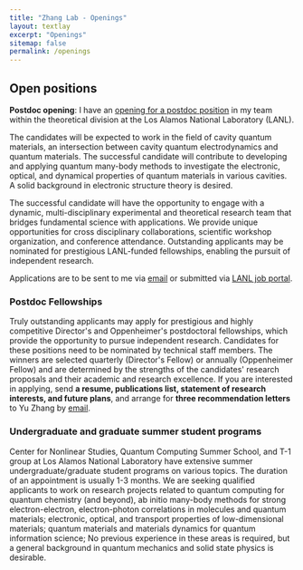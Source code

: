 ```yaml
---
title: "Zhang Lab - Openings"
layout: textlay
excerpt: "Openings"
sitemap: false
permalink: /openings
---
```


## Open positions

**Postdoc opening**: I have an <a href="https://lanl.jobs/Search/JobDetails/cavity-quantum-materials-postdoc-research-associate/9e1cc362-2fe0-4550-be48-516ad5a8efda">opening for a postdoc position</a> in my team within the theoretical division at the Los Alamos National Laboratory (LANL).

The candidates will be expected to work in the field of cavity quantum materials, an intersection between cavity quantum electrodynamics and quantum materials.
The successful candidate will contribute to developing and applying quantum many-body methods to investigate the electronic, optical, and dynamical properties of quantum materials in various cavities.
A solid background in electronic structure theory is desired.

The successful candidate will have the opportunity to engage with a dynamic, multi-disciplinary experimental and theoretical research team that bridges fundamental science with applications. We provide unique opportunities for cross disciplinary collaborations, scientific workshop organization, and conference attendance. Outstanding applicants may be nominated for prestigious LANL-funded fellowships, enabling the pursuit of independent research.


Applications are to be sent to me via [email](mailto:zhy@lanl.gov) or submitted via <a href="https://lanl.jobs/Search/JobDetails/cavity-quantum-materials-postdoc-research-associate/9e1cc362-2fe0-4550-be48-516ad5a8efda">LANL job portal</a>.

<!--
State briefly why you are interested and attach a CV, including information about education, research, and publications.
-->

<!--
**I currently do not have regular postdoctoral openings. However, exceptional candidates may have opportunities to apply for prestigious Director's or Distinguished Postdoctoral Fellowships. Interested individuals are encouraged to contact [Yu Zhang](mailto:zhy@lanl.gov) directly for sponsorship.**
-->

### Postdoc Fellowships

Truly outstanding applicants may apply for prestigious and highly competitive Director's and Oppenheimer's postdoctoral fellowships, which provide the opportunity to pursue independent research. Candidates for these positions need to be nominated by technical staff members. The winners are selected quarterly (Director's Fellow) or annually (Oppenheimer Fellow) and are determined by the strengths of the candidates' research proposals and their academic and research excellence. If you are interested in applying, send <b>a resume, publications list, statement of research interests, and future plans</b>, and arrange for <b>three recommendation letters</b> to Yu Zhang by [email](mailto:zhy@lanl.gov).

### Undergraduate and graduate summer student programs

Center for Nonlinear Studies, Quantum Computing Summer School, and T-1 group at Los Alamos National Laboratory have extensive summer undergraduate/graduate student programs on various topics. The duration of an appointment is usually 1-3 months. We are seeking qualified applicants to work on research projects related to quantum computing for quantum chemistry (and beyond), ab initio many-body methods for strong electron-electron, electron-photon correlations in molecules and quantum materials; electronic, optical, and transport properties of low-dimensional materials; quantum materials and materials dynamics for quantum information science; No previous experience in these areas is required, but a general background in quantum mechanics and solid state physics is desirable.


